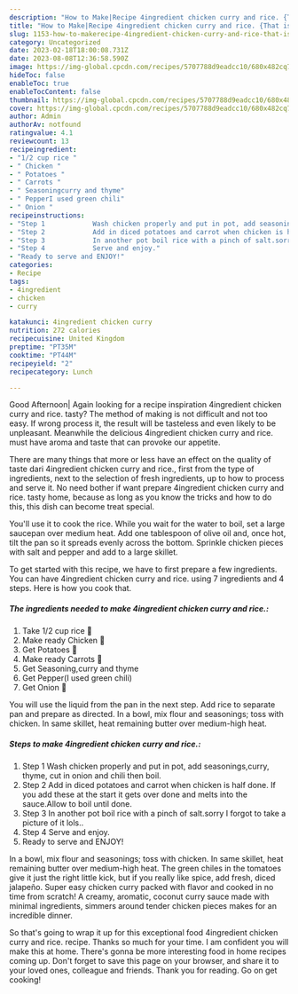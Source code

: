 ```yaml
---
description: "How to Make|Recipe 4ingredient chicken curry and rice. {That is Delicious"
title: "How to Make|Recipe 4ingredient chicken curry and rice. {That is Delicious"
slug: 1153-how-to-makerecipe-4ingredient-chicken-curry-and-rice-that-is-delicious
category: Uncategorized
date: 2023-02-18T18:00:08.731Z
date: 2023-08-08T12:36:58.590Z
image: https://img-global.cpcdn.com/recipes/5707788d9eadcc10/680x482cq70/4ingredient-chicken-curry-and-rice-recipe-main-photo.jpg
hideToc: false
enableToc: true
enableTocContent: false
thumbnail: https://img-global.cpcdn.com/recipes/5707788d9eadcc10/680x482cq70/4ingredient-chicken-curry-and-rice-recipe-main-photo.jpg
cover: https://img-global.cpcdn.com/recipes/5707788d9eadcc10/680x482cq70/4ingredient-chicken-curry-and-rice-recipe-main-photo.jpg
author: Admin
authorAv: notfound
ratingvalue: 4.1
reviewcount: 13
recipeingredient:
- "1/2 cup rice "
- " Chicken "
- " Potatoes "
- " Carrots "
- " Seasoningcurry and thyme"
- " PepperI used green chili"
- " Onion "
recipeinstructions:
- "Step 1            Wash chicken properly and put in pot, add seasonings,curry, thyme, cut in onion and chili then boil."
- "Step 2            Add in diced potatoes and carrot when chicken is half done. If you add these at the start it gets over done and melts into the sauce.Allow to boil until done."
- "Step 3            In another pot boil rice with a pinch of salt.sorry I forgot to take a picture of it lols.."
- "Step 4            Serve and enjoy."
- "Ready to serve and ENJOY!"
categories:
- Recipe
tags:
- 4ingredient
- chicken
- curry

katakunci: 4ingredient chicken curry 
nutrition: 272 calories
recipecuisine: United Kingdom
preptime: "PT35M"
cooktime: "PT44M"
recipeyield: "2"
recipecategory: Lunch

---
```



Good Afternoon| Again looking for a recipe inspiration 4ingredient chicken curry and rice. tasty? The method of making is not difficult and not too easy. If wrong process it, the result will be tasteless and even likely to be unpleasant. Meanwhile the delicious 4ingredient chicken curry and rice. must have aroma and taste that can provoke our appetite.






There are many things that more or less have an effect on the quality of taste dari 4ingredient chicken curry and rice., first from the type of ingredients, next to the selection of fresh ingredients, up to how to process and serve it. No need bother if want prepare 4ingredient chicken curry and rice. tasty home, because as long as you know the tricks and how to do this, this dish can become treat special.


You&#39;ll use it to cook the rice. While you wait for the water to boil, set a large saucepan over medium heat. Add one tablespoon of olive oil and, once hot, tilt the pan so it spreads evenly across the bottom. Sprinkle chicken pieces with salt and pepper and add to a large skillet.


To get started with this recipe, we have to first prepare a few ingredients. You can have 4ingredient chicken curry and rice. using 7 ingredients and 4 steps. Here is how you cook that.

<!--inarticleads1-->

##### The ingredients needed to make 4ingredient chicken curry and rice.:

1. Take 1/2 cup rice 🍚
1. Make ready  Chicken 🍗
1. Get  Potatoes 🥔
1. Make ready  Carrots 🥕
1. Get  Seasoning,curry and thyme
1. Get  Pepper(I used green chili)
1. Get  Onion 🧅


You will use the liquid from the pan in the next step. Add rice to separate pan and prepare as directed. In a bowl, mix flour and seasonings; toss with chicken. In same skillet, heat remaining butter over medium-high heat. 

<!--inarticleads2-->

##### Steps to make 4ingredient chicken curry and rice.:

1. Step 1            Wash chicken properly and put in pot, add seasonings,curry, thyme, cut in onion and chili then boil.
1. Step 2            Add in diced potatoes and carrot when chicken is half done. If you add these at the start it gets over done and melts into the sauce.Allow to boil until done.
1. Step 3            In another pot boil rice with a pinch of salt.sorry I forgot to take a picture of it lols..
1. Step 4            Serve and enjoy.
1. Ready to serve and ENJOY!

In a bowl, mix flour and seasonings; toss with chicken. In same skillet, heat remaining butter over medium-high heat. The green chiles in the tomatoes give it just the right little kick, but if you really like spice, add fresh, diced jalapeño. Super easy chicken curry packed with flavor and cooked in no time from scratch! A creamy, aromatic, coconut curry sauce made with minimal ingredients, simmers around tender chicken pieces makes for an incredible dinner. 

So that's going to wrap it up for this exceptional food 4ingredient chicken curry and rice. recipe. Thanks so much for your time. I am confident you will make this at home. There's gonna be more interesting food in home recipes coming up. Don't forget to save this page on your browser, and share it to your loved ones, colleague and friends. Thank you for reading. Go on get cooking!
